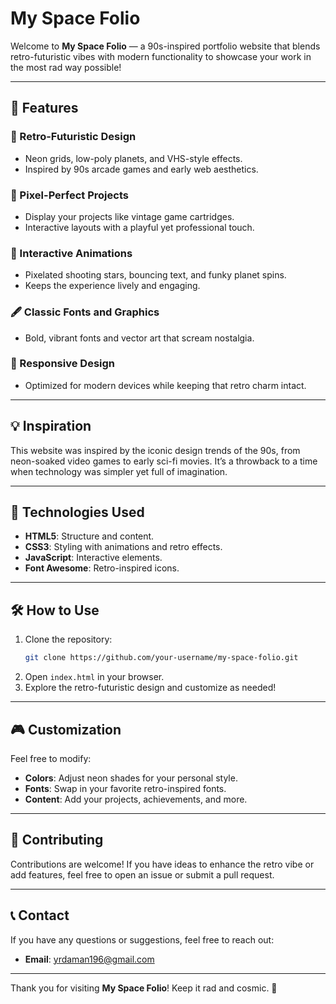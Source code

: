 # My Space Folio

Welcome to **My Space Folio** — a 90s-inspired portfolio website that blends retro-futuristic vibes with modern functionality to showcase your work in the most rad way possible!

---

## 🚀 Features

### 🎨 Retro-Futuristic Design
- Neon grids, low-poly planets, and VHS-style effects.
- Inspired by 90s arcade games and early web aesthetics.

### 📂 Pixel-Perfect Projects
- Display your projects like vintage game cartridges.
- Interactive layouts with a playful yet professional touch.

### 🌌 Interactive Animations
- Pixelated shooting stars, bouncing text, and funky planet spins.
- Keeps the experience lively and engaging.

### 🖋️ Classic Fonts and Graphics
- Bold, vibrant fonts and vector art that scream nostalgia.

### 📱 Responsive Design
- Optimized for modern devices while keeping that retro charm intact.

---

## 💡 Inspiration
This website was inspired by the iconic design trends of the 90s, from neon-soaked video games to early sci-fi movies. It’s a throwback to a time when technology was simpler yet full of imagination.

---

## 🔧 Technologies Used
- **HTML5**: Structure and content.
- **CSS3**: Styling with animations and retro effects.
- **JavaScript**: Interactive elements.
- **Font Awesome**: Retro-inspired icons.

---

## 🛠️ How to Use
1. Clone the repository:
   ```bash
   git clone https://github.com/your-username/my-space-folio.git
   ```
2. Open `index.html` in your browser.
3. Explore the retro-futuristic design and customize as needed!

---

## 🎮 Customization
Feel free to modify:
- **Colors**: Adjust neon shades for your personal style.
- **Fonts**: Swap in your favorite retro-inspired fonts.
- **Content**: Add your projects, achievements, and more.

---

## 🤝 Contributing
Contributions are welcome! If you have ideas to enhance the retro vibe or add features, feel free to open an issue or submit a pull request.

---



## 📞 Contact
If you have any questions or suggestions, feel free to reach out:
- **Email**: yrdaman196@gmail.com


---

Thank you for visiting **My Space Folio**! Keep it rad and cosmic. 🌌
